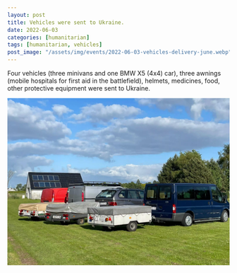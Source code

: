 ```yaml
---
layout: post
title: Vehicles were sent to Ukraine.
date: 2022-06-03
categories: [humanitarian]
tags: [humanitarian, vehicles]
post_image: "/assets/img/events/2022-06-03-vehicles-delivery-june.webp"
---
```


Four vehicles (three minivans and one BMW X5 (4x4) car), three awnings (mobile hospitals for first aid in the battlefield), helmets, medicines, food, other protective equipment were sent to Ukraine.

<img src="/assets/img/events/2022-06-03-vehicles-delivery-june-2.webp" class="img-fluid" />